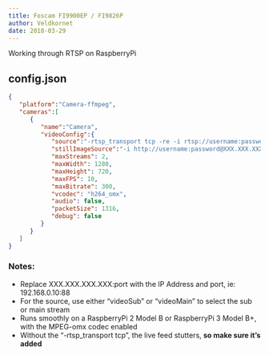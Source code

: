 ```yaml
---
title: Foscam FI9900EP / FI9826P
author: Veldkornet
date: 2018-03-29
---
```

Working through RTSP on RaspberryPi


## config.json

```json
{
   "platform":"Camera-ffmpeg",
   "cameras":[
      {
         "name":"Camera",
         "videoConfig":{
            "source":"-rtsp_transport tcp -re -i rtsp://username:password@XXX.XXX.XXX.XXX:port/videoSub",
            "stillImageSource":"-i http://username:password@XXX.XXX.XXX.XXX:port/cgi-bin/CGIProxy.fcgi?cmd=snapPicture2&usr=username&pwd=password",
            "maxStreams": 2,
            "maxWidth": 1280,
            "maxHeight": 720,
            "maxFPS": 10,
            "maxBitrate": 300,
            "vcodec": "h264_omx",
            "audio": false,
            "packetSize": 1316,
            "debug": false
         }
      }
   ]
}
```

### Notes:

- Replace XXX.XXX.XXX.XXX:port with the IP Address and port, ie: 192.168.0.10:88
- For the source, use either “videoSub” or “videoMain” to select the sub or main stream
- Runs smoothly on a RaspberryPi 2 Model B or RaspberryPi 3 Model B+, with the MPEG-omx codec enabled
- Without the “-rtsp_transport tcp”, the live feed stutters, **so make sure it’s added**
